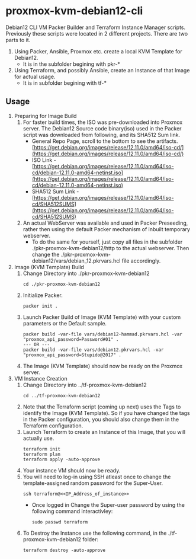 # proxmox-kvm-debian12-cli

Debian12 CLI VM Packer Builder and Terraform Instance Manager scripts. Previously these scripts were located in 2 different projects.
There are two parts to it.
1. Using Packer, Ansible, Proxmox etc. create a local KVM Template for Debian12.
    - It is in the subfolder begining with pkr-*
1. Using Terraform, and possibly Ansible, create an Instance of that Image for actual usage.
    - It is in subfolder begining with tf-*

## Usage 
1. Preparing for Image Build
    1. For faster build times, the ISO was pre-downloaded into Proxmox server. The Debian12 Source code binary(iso) used in the Packer script was downloaded from following, and its SHA512 Sum link.
        - General Repo Page, scroll to the bottom to see the artifacts. [https://get.debian.org/images/release/12.11.0/amd64/iso-cd/](https://get.debian.org/images/release/12.11.0/amd64/iso-cd/)
        - ISO Link - [https://get.debian.org/images/release/12.11.0/amd64/iso-cd/debian-12.11.0-amd64-netinst.iso](https://get.debian.org/images/release/12.11.0/amd64/iso-cd/debian-12.11.0-amd64-netinst.iso)
        - SHA512 Sum Link - [https://get.debian.org/images/release/12.11.0/amd64/iso-cd/SHA512SUMS](https://get.debian.org/images/release/12.11.0/amd64/iso-cd/SHA512SUMS)
    1. An actual WebServer was available and used in Packer Preseeding, rather then using the default Packer mechanism of inbuilt temporary webserver.
        - To do the same for yourself, just copy all files in the subfolder ./pkr-proxmox-kvm-debian12/http to the actual webserver. Then change the ./pkr-proxmox-kvm-debian12/vars/debian_12.pkrvars.hcl file accordingly.
1. Image (KVM Template)  Build 
    1. Change Directory into ./pkr-proxmox-kvm-debian12
        ```
        cd ./pkr-proxmox-kvm-debian12
        ```
    1. Initialize Packer.
        ```
        packer init .
        ```
    1. Launch Packer Build of Image (KVM Template) with your custom parameters or the Default sample.
        ```
        packer build -var-file vars/debian12-hammad.pkrvars.hcl -var "proxmox_api_password=Password#01" .
        --- OR ---
        packer build -var-file vars/debian12.pkrvars.hcl -var "proxmox_api_password=Stupido@2017" .
        ```
    1. The Image (KVM Template) should now be ready on the Proxmox server.
1. VM Instance Creation
    1. Change Directory into ../tf-proxmox-kvm-debian12
        ```
        cd ../tf-proxmox-kvm-debian12
        ```
    1. Note that the Terraform script (coming up next) uses the Tags to identify the Image (KVM Template). So if you have changed the tags in the Packer configuration, you should also change them in the Terraform configuration.
    1. Launch Terraform to create an Instance of this Image, that you will actually use.
        ```
        terraform init
        terraform plan
        terraform apply -auto-approve
        ```
    1. Your instance VM should now be ready.
    1. You will need to log-in using SSH atleast once to change the template-assigned random password for the Super-User.
        ```
        ssh terraform@<<IP_Address_of_instance>>
        ```
        - Once logged in Change the Super-user password by using the following command interactivley:
            ```
            sudo passwd terraform
            ```
    1. To Destroy the Instance use the following command, in the ./tf-proxmox-kvm-debian12 folder:
        ```
        terraform destroy -auto-approve
        ```
  



